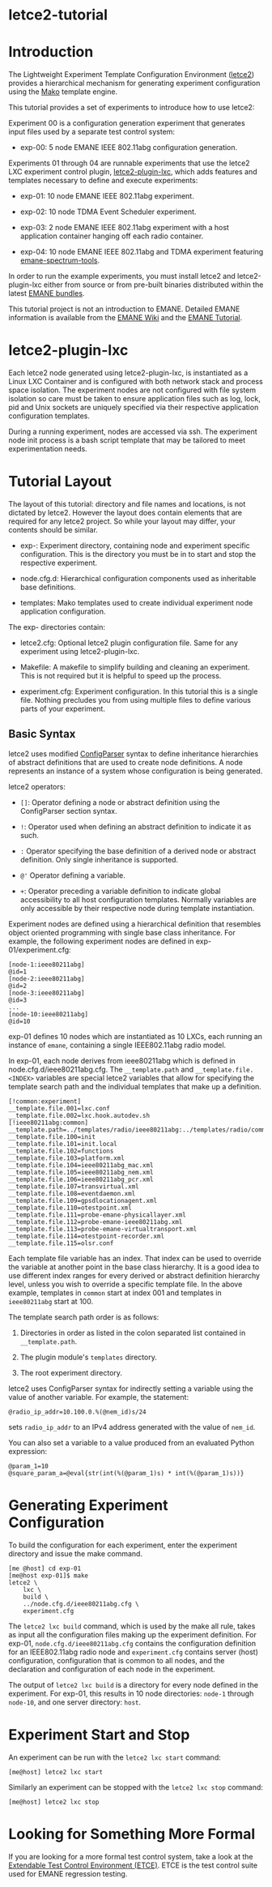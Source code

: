 letce2-tutorial
==

# Introduction

The Lightweight Experiment Template Configuration Environment
([letce2][1]) provides a hierarchical mechanism for generating
experiment configuration using the [Mako][2] template engine.

[1]: https://github.com/adjacentlink/letce2
[2]: https://https://www.makotemplates.org

This tutorial provides a set of experiments to introduce how to use
letce2:

Experiment 00 is a configuration generation experiment that generates
input files used by a separate test control system:

* exp-00: 5 node EMANE IEEE 802.11abg configuration generation.

Experiments 01 through 04 are runnable experiments that use the letce2
LXC experiment control plugin, [letce2-plugin-lxc][3], which adds
features and templates necessary to define and execute experiments:

* exp-01: 10 node EMANE IEEE 802.11abg experiment.

* exp-02: 10 node TDMA Event Scheduler experiment.

* exp-03: 2 node EMANE IEEE 802.11abg experiment with a host
          application container hanging off each radio container.

* exp-04: 10 node EMANE IEEE 802.11abg and TDMA experiment featuring
        [emane-spectrum-tools][9].

[3]: https://github.com/adjacentlink/letce2-plugin-lxc
[9]: https://github.com/adjacentlink/emane-spectrum-tools

In order to run the example experiments, you must install letce2 and
letce2-plugin-lxc either from source or from pre-built binaries
distributed within the latest [EMANE bundles][4].

[4]: https://github.com/adjacentlink/emane/wiki/Install#bundles

This tutorial project is not an introduction to EMANE. Detailed EMANE
information is available from the [EMANE Wiki][5] and the
[EMANE Tutorial][6].

[5]: https://github.com/adjacentlink/emane/wiki
[6]: https://github.com/adjacentlink/emane-tutorial

# letce2-plugin-lxc

Each letce2 node generated using letce2-plugin-lxc, is instantiated as
a Linux LXC Container and is configured with both network stack and
process space isolation. The experiment nodes are not configured with
file system isolation so care must be taken to ensure application
files such as log, lock, pid and Unix sockets are uniquely specified
via their respective application configuration templates.

During a running experiment, nodes are accessed via ssh. The
experiment node init process is a bash script template that may be
tailored to meet experimentation needs.

# Tutorial Layout

The layout of this tutorial: directory and file names and locations, is
not dictated by letce2. However the layout does contain elements that
are required for any letce2 project. So while your layout may differ,
your contents should be similar.

* exp-<INDEX>: Experiment directory, containing node and experiment
  specific configuration. This is the directory you must be in to
  start and stop the respective experiment.

* node.cfg.d: Hierarchical configuration components used as
  inheritable base definitions.

* templates: Mako templates used to create individual experiment node
  application configuration.

The exp-<INDEX> directories contain:

* letce2.cfg: Optional letce2 plugin configuration file. Same for any
  experiment using letce2-plugin-lxc.

* Makefile: A makefile to simplify building and cleaning an
  experiment. This is not required but it is helpful to speed up the
  process.

* experiment.cfg: Experiment configuration. In this tutorial this is a
  single file. Nothing precludes you from using multiple files to
  define various parts of your experiment.

## Basic Syntax

letce2 uses modified [ConfigParser][7] syntax to define inheritance
hierarchies of abstract definitions that are used to create node
definitions. A node represents an instance of a system whose
configuration is being generated.

[7]: https://docs.python.org/3/library/configparser.html

letce2 operators:

 * `[]`: Operator defining a node or abstract definition using the
  ConfigParser section syntax.

 * `!`: Operator used when defining an abstract definition to indicate
  it as such.

 * `:` Operator specifying the base definition of a derived node or
  abstract definition. Only single inheritance is supported.

 * `@'` Operator defining a variable.

 * `+`: Operator preceding a variable definition to indicate global
  accessibility to all host configuration templates. Normally
  variables are only accessible by their respective node during
  template instantiation.

Experiment nodes are defined using a hierarchical definition that
resembles object oriented programming with single base class
inheritance. For example, the following experiment nodes are defined
in exp-01/experiment.cfg:

```
[node-1:ieee80211abg]
@id=1
[node-2:ieee80211abg]
@id=2
[node-3:ieee80211abg]
@id=3
...
[node-10:ieee80211abg]
@id=10
```

exp-01 defines 10 nodes which are instantiated as 10 LXCs, each
running an instance of `emane`, containing a single IEEE802.11abg
radio model.

In exp-01, each node derives from ieee80211abg which is defined in
node.cfg.d/ieee80211abg.cfg. The `__template.path` and
`__template.file.<INDEX>` variables are special letce2 variables that
allow for specifying the template search path and the individual
templates that make up a definition.

```
[!common:experiment]
__template.file.001=lxc.conf
__template.file.002=lxc.hook.autodev.sh
[!ieee80211abg:common]
__template.path=../templates/radio/ieee80211abg:../templates/radio/common:../templates/common
__template.file.100=init
__template.file.101=init.local
__template.file.102=functions
__template.file.103=platform.xml
__template.file.104=ieee80211abg_mac.xml
__template.file.105=ieee80211abg_nem.xml
__template.file.106=ieee80211abg_pcr.xml
__template.file.107=transvirtual.xml
__template.file.108=eventdaemon.xml
__template.file.109=gpsdlocationagent.xml
__template.file.110=otestpoint.xml
__template.file.111=probe-emane-physicallayer.xml
__template.file.112=probe-emane-ieee80211abg.xml
__template.file.113=probe-emane-virtualtransport.xml
__template.file.114=otestpoint-recorder.xml
__template.file.115=olsr.conf
```

Each template file variable has an index. That index can be used to
override the variable at another point in the base class hierarchy. It
is a good idea to use different index ranges for every derived or
abstract definition hierarchy level, unless you wish to override a
specific template file. In the above example, templates in `common`
start at index 001 and templates in `ieee80211abg` start at 100.

The template search path order is as follows:

1. Directories in order as listed in the colon separated list
contained in `__template.path`.

2. The plugin module's `templates` directory.

3. The root experiment directory.

letce2 uses ConfigParser syntax for indirectly setting a variable
using the value of another variable. For example, the statement:

```
@radio_ip_addr=10.100.0.%(@nem_id)s/24
```

sets `radio_ip_addr` to an IPv4 address generated with the value of
`nem_id`.

You can also set a variable to a value produced from an evaluated
Python expression:

```
@param_1=10
@square_param_a=@eval{str(int(%(@param_1)s) * int(%(@param_1)s))}
```

# Generating Experiment Configuration

To build the configuration for each experiment, enter the experiment
directory and issue the make command.

```
[me @host] cd exp-01
[me@host exp-01]$ make
letce2 \
	lxc \
	build \
	../node.cfg.d/ieee80211abg.cfg \
	experiment.cfg
```

The `letce2 lxc build` command, which is used by the make all rule,
takes as input all the configuration files making up the experiment
definition. For exp-01, `node.cfg.d/ieee80211abg.cfg` contains
the configuration definition for an IEEE802.11abg radio node and
`experiment.cfg` contains server (host) configuration, configuration
that is common to all nodes, and the declaration and configuration of
each node in the experiment.

The output of `letce2 lxc build` is a directory for every node defined
in the experiment. For exp-01, this results in 10 node directories:
`node-1` through `node-10`, and one server directory: `host`.

# Experiment Start and Stop

An experiment can be run with the `letce2 lxc start` command:

```
[me@host] letce2 lxc start
```

Similarly an experiment can be stopped with the `letce2 lxc stop`
command:

```
[me@host] letce2 lxc stop
```

# Looking for Something More Formal

If you are looking for a more formal test control system, take a look
at the [Extendable Test Control Environment (ETCE)][8]. ETCE is the
test control suite used for EMANE regression testing.

[8]: https://github.com/adjacentlink/python-etce

